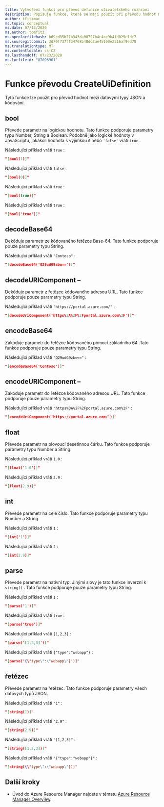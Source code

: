 ```yaml
---
title: Vytvoření funkcí pro převod definice uživatelského rozhraní
description: Popisuje funkce, které se mají použít při převodu hodnot mezi datovými typy a kódováními.
author: tfitzmac
ms.topic: conceptual
ms.date: 07/13/2020
ms.author: tomfitz
ms.openlocfilehash: b69cd35b27b343da08727b4c4ee9b4fd025e1df7
ms.sourcegitcommit: 3d79f737ff34708b48dd2ae45100e2516af9ed78
ms.translationtype: MT
ms.contentlocale: cs-CZ
ms.lasthandoff: 07/23/2020
ms.locfileid: "87096961"
---
```

# <a name="createuidefinition-conversion-functions"></a>Funkce převodu CreateUiDefinition

Tyto funkce lze použít pro převod hodnot mezi datovými typy JSON a kódování.

## <a name="bool"></a>bool

Převede parametr na logickou hodnotu. Tato funkce podporuje parametry typu Number, String a Boolean. Podobně jako logické hodnoty v JavaScriptu, jakákoli hodnota s výjimkou `0` nebo `'false'` vrátí `true` .

Následující příklad vrátí `true` :

```json
"[bool(1)]"
```

Následující příklad vrátí `false` :

```json
"[bool(0)]"
```

Následující příklad vrátí `true` :

```json
"[bool(true)]"
```

Následující příklad vrátí `true` :

```json
"[bool('true')]"
```

## <a name="decodebase64"></a>decodeBase64

Dekóduje parametr ze kódovaného řetězce Base-64. Tato funkce podporuje pouze parametry typu String.

Následující příklad vrátí `"Contoso"` :

```json
"[decodeBase64('Q29udG9zbw==')]"
```

## <a name="decodeuricomponent"></a>decodeURIComponent –

Dekóduje parametr z řetězce kódovaného adresou URL. Tato funkce podporuje pouze parametry typu String.

Následující příklad vrátí `"https://portal.azure.com/"` :

```json
"[decodeUriComponent('https%3A%2F%2Fportal.azure.com%2F')]"
```

## <a name="encodebase64"></a>encodeBase64

Zakóduje parametr do řetězce kódovaného pomocí základního 64. Tato funkce podporuje pouze parametry typu String.

Následující příklad vrátí `"Q29udG9zbw=="` :

```json
"[encodeBase64('Contoso')]"
```

## <a name="encodeuricomponent"></a>encodeURIComponent –

Zakóduje parametr do řetězce kódovaného adresou URL. Tato funkce podporuje pouze parametry typu String.

Následující příklad vrátí `"https%3A%2F%2Fportal.azure.com%2F"` :

```json
"[encodeUriComponent('https://portal.azure.com/')]"
```

## <a name="float"></a>float

Převede parametr na plovoucí desetinnou čárku. Tato funkce podporuje parametry typu Number a String.

Následující příklad vrátí `1.0` :

```json
"[float('1.0')]"
```

Následující příklad vrátí `2.9` :

```json
"[float(2.9)]"
```

## <a name="int"></a>int

Převede parametr na celé číslo. Tato funkce podporuje parametry typu Number a String.

Následující příklad vrátí `1` :

```json
"[int('1')]"
```

Následující příklad vrátí `2` :

```json
"[int(2.9)]"
```

## <a name="parse"></a>parse

Převede parametr na nativní typ. Jinými slovy je tato funkce inverzní k `string()` . Tato funkce podporuje pouze parametry typu String.

Následující příklad vrátí `1` :

```json
"[parse('1')]"
```

Následující příklad vrátí `true` :

```json
"[parse('true')]"
```

Následující příklad vrátí `[1,2,3]` :

```json
"[parse('[1,2,3]')]"
```

Následující příklad vrátí `{"type":"webapp"}` :

```json
"[parse('{\"type\":\"webapp\"}')]"
```

## <a name="string"></a>řetězec

Převede parametr na řetězec. Tato funkce podporuje parametry všech datových typů JSON.

Následující příklad vrátí `"1"` :

```json
"[string(1)]"
```

Následující příklad vrátí `"2.9"` :

```json
"[string(2.9)]"
```

Následující příklad vrátí `"[1,2,3]"` :

```json
"[string([1,2,3])]"
```

Následující příklad vrátí `"{"type":"webapp"}"` :

```json
"[string({\"type\":\"webapp\"})]"
```

## <a name="next-steps"></a>Další kroky

* Úvod do Azure Resource Manager najdete v tématu [Azure Resource Manager Overview](../management/overview.md).
